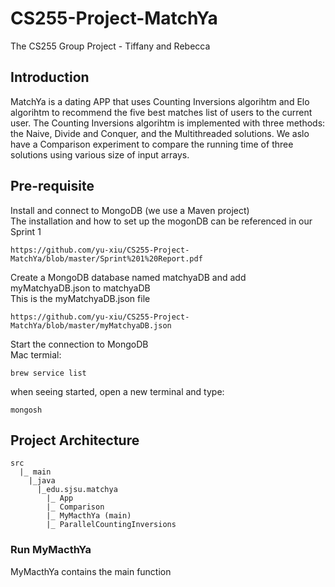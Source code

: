 # CS255-Project-MatchYa
The CS255 Group Project - Tiffany and Rebecca
## Introduction
MatchYa is a dating APP that uses Counting Inversions algorihtm and Elo algorihtm to recommend the five best matches list of users to the current user.
The Counting Inversions algorihtm is implemented with three methods: the Naive, Divide and Conquer, and the Multithreaded solutions.
We aslo have a Comparison experiment to compare the running time of three solutions using various size of input arrays.
## Pre-requisite
Install and connect to MongoDB (we use a Maven project)<br />
The installation and how to set up the mogonDB can be referenced in our Sprint 1
```
https://github.com/yu-xiu/CS255-Project-MatchYa/blob/master/Sprint%201%20Report.pdf
```
Create a MongoDB database named matchyaDB and add myMatchyaDB.json to matchyaDB<br />
This is the myMatchyaDB.json file
```
https://github.com/yu-xiu/CS255-Project-MatchYa/blob/master/myMatchyaDB.json
```
Start the connection to MongoDB <br />
Mac termial:
```
brew service list
```
when seeing started, open a new terminal and type:
```
mongosh
```
## Project Architecture
```
src
  |_ main
    |_java
      |_edu.sjsu.matchya
        |_ App
        |_ Comparison
        |_ MyMacthYa (main)
        |_ ParallelCountingInversions
```
### Run MyMacthYa
MyMacthYa contains the main function<br />
